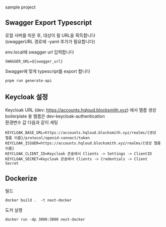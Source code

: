 sample project

## Swagger Export Typescript

로컬 서버를 띄운 후, 대상이 될 URL을 획득합니다\
(swaggerURL 경로에 -yaml 추가가 필요합니다)

env.local에 swagger url 입력합니다

```
SWAGGER_URL=${swagger_url}
```

Swagger에 맞게 typescript를 export 합니다

```
pnpm run generate-api
```

## Keycloak 설정

Keycloak URL (dev: https://accounts.hqloud.blocksmith.xyz) 에서 렐름 생성<br />
boilerplate 용 렐름은 dev-keycloak-authentication <br />
환경변수 값 다음과 같이 세팅

```
KEYCLOAK_BASE_URL=https://accounts.hqloud.blocksmith.xyz/realms/{생성 렐름 이름}/protocol/openid-connect/token
KEYCLOAK_ISSUER=https://accounts.hqloud.blocksmith.xyz/realms/{생성 렐름 이름}
KEYCLOAK_CLIENT_ID=Keycloak 콘솔에서 Clients -> Settings -> ClientID
KEYCLOAK_SECRET=Keycloak 콘솔에서 Clients -> Credentials -> Client Secret
```

## Dockerize

빌드

```
docker build .  -t next-docker
```

도커 실행

```
docker run -dp 3000:3000 next-docker
```
